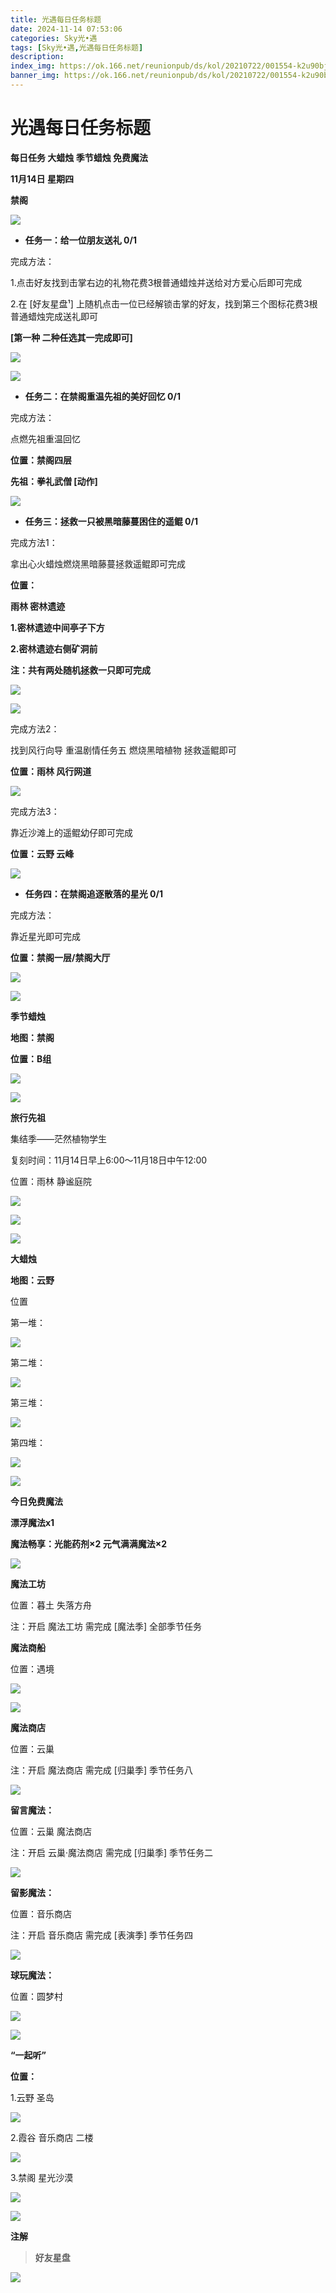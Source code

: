 ```yaml
---
title: 光遇每日任务标题
date: 2024-11-14 07:53:06
categories: Sky光•遇
tags: [Sky光•遇,光遇每日任务标题]
description: 
index_img: https://ok.166.net/reunionpub/ds/kol/20210722/001554-k2u90bj7ay.png?imageView&thumbnail=600x0&type=jpg
banner_img: https://ok.166.net/reunionpub/ds/kol/20210722/001554-k2u90bj7ay.png?imageView&thumbnail=600x0&type=jpg
---
```

# 光遇每日任务标题
**每日任务 大蜡烛 季节蜡烛 免费魔法**

 **11月14日 星期四**

 **禁阁**

![](https://img.166.net/reunionpub/1_kol_20241114_6ab0bf14f7214ea1425cc2fe25d9e311.jpeg)

  *  **任务一：给一位朋友送礼 0/1**

完成方法：

1.点击好友找到击掌右边的礼物花费3根普通蜡烛并送给对方爱心后即可完成

2.在 [好友星盘¹] 上随机点击一位已经解锁击掌的好友，找到第三个图标花费3根普通蜡烛完成送礼即可

 **[第一种 二种任选其一完成即可]**

![](https://img.166.net/reunionpub/1_kol_20241114_a3babf569cd05f4716546f0c1175b1ab.jpeg)

![](https://img.166.net/reunionpub/1_kol_20241114_b905906651bf269b7604fc237290115d.jpeg)

  *  **任务二：在禁阁重温先祖的美好回忆 0/1**

完成方法：

点燃先祖重温回忆

 **位置：禁阁四层**

 **先祖：拳礼武僧 [动作]**

![](https://img.166.net/reunionpub/1_kol_20241114_c2b0ab62736fc8960dd444bc5ec33e3c.jpeg)

  *  **任务三：拯救一只被黑暗藤蔓困住的遥鲲 0/1**

完成方法1：

拿出心火蜡烛燃烧黑暗藤蔓拯救遥鲲即可完成

 **位置：**

 **雨林 密林遗迹**

 **1.密林遗迹中间亭子下方**

 **2.密林遗迹右侧矿洞前**

 **注：共有两处随机拯救一只即可完成**

![](https://img.166.net/reunionpub/1_kol_20241114_21a6368555364f142ca06efeb9a77fa9.png)

![](https://img.166.net/reunionpub/1_kol_20241114_b0fb9ec2d5648a5b65fafc2e807c92ee.png)

完成方法2：

找到风行向导 重温剧情任务五 燃烧黑暗植物 拯救遥鲲即可

 **位置：雨林 风行网道**

![](https://img.166.net/reunionpub/1_kol_20241114_377350fcc23e25d8533e185634bfd207.jpeg)

完成方法3：

靠近沙滩上的遥鲲幼仔即可完成

 **位置：云野 云峰**

![](https://img.166.net/reunionpub/1_kol_20241114_907edb73f8cccf5f56f5dcf166ac0cab.jpeg)

  *  **任务四：在禁阁追逐散落的星光 0/1**

完成方法：

靠近星光即可完成

 **位置：禁阁一层/禁阁大厅**

![](https://img.166.net/reunionpub/1_kol_20241114_02e6d555cbb0c78afef3cae5e9993388.jpeg)

![](https://img.166.net/reunionpub/ds/kol/20240127/072300-y4gsrkwvcm.png)

 **季节蜡烛**

 **地图：禁阁**

 **位置：B组**

![](https://img.166.net/reunionpub/1_kol_20241113_1f9a1cf9b41eec8813cb2c09ac51fd76.jpeg)

![](https://img.166.net/reunionpub/ds/kol_server/20240717/003917-8p704dsqv9.png)

 **旅行先祖**

集结季——茫然植物学生

复刻时间：11月14日早上6:00～11月18日中午12:00

位置：雨林 静谧庭院

![](https://img.166.net/reunionpub/1_kol_20241112_6e0e56d55cc5eafba91c3471bda273f4.jpeg)

![](https://img.166.net/reunionpub/1_kol_20241113_ca99069204f7a373cbb2098926b6c268.png)

![](https://img.166.net/reunionpub/ds/kol_server/20240717/003917-8p704dsqv9.png)

 **大蜡烛**

 **地图：云野**

位置

第一堆：

![](https://img.166.net/reunionpub/1_kol_20241113_2d0efb5655d7d9efb1cb207f0a5fdd1e.jpeg)

第二堆：

![](https://img.166.net/reunionpub/1_kol_20241113_37d35599fd39cf60c4d29911ab70c4d6.jpeg)

第三堆：

![](https://img.166.net/reunionpub/1_kol_20241113_1b50118fc421f18e5b16090c7d6b4358.jpeg)

第四堆：

![](https://img.166.net/reunionpub/1_kol_20241113_4858063eab7315e342a32d14d97f2549.jpeg)

 **![](https://img.166.net/reunionpub/ds/kol/20231014/004048-gyt2imp830.png)**

 **今日免费魔法**

 **漂浮魔法x1**

 **魔法畅享：光能药剂×2 元气满满魔法×2**

![](https://img.166.net/reunionpub/1_kol_20241111_b79c2e9a95d6b42af4a0e2f3aba0aeee.png)

 **魔法工坊**

位置：暮土 失落方舟

注：开启 魔法工坊 需完成 [魔法季] 全部季节任务

 **魔法商船**

位置：遇境

 **![](https://img.166.net/reunionpub/ds/kol/20231014/004605-qmuiowanf4.png)**

![](https://img.166.net/reunionpub/1_kol_20241113_afa79592c6640a684d1c957e4ed760b1.jpeg)

 **魔法商店**

位置：云巢

注：开启 魔法商店 需完成 [归巢季] 季节任务八

![](https://img.166.net/reunionpub/1_kol_20241113_07b8a12d7dfdb6a00cbdb75b27e9ec17.jpeg)

 **留言魔法：**

位置：云巢 魔法商店

注：开启 云巢·魔法商店 需完成 [归巢季] 季节任务二

![](https://img.166.net/reunionpub/1_kol_20241114_f49a1660bda6bbbf236a66742a517d15.png)

 **留影魔法：**

位置：音乐商店

注：开启 音乐商店 需完成 [表演季] 季节任务四

![](https://img.166.net/reunionpub/1_kol_20241114_df085ae1ffe6124a91be894305a75b54.jpeg)

 **球玩魔法：**

位置：圆梦村

![](https://img.166.net/reunionpub/1_kol_20241114_fe7f834ee8d5f2e2abc828a14fa10870.png)

 **![](https://img.166.net/reunionpub/ds/kol/20231220/070757-w9oeg612sl.png)**

 **“一起听”**

 **位置：**

1.云野 圣岛

![](https://img.166.net/reunionpub/1_kol_20241114_d3ab2a60b74e81a2f1ca25e32a872077.jpeg)

2.霞谷 音乐商店 二楼

![](https://img.166.net/reunionpub/1_kol_20241114_c847c1ccc28766421e8613dde03b97b5.jpeg)

3.禁阁 星光沙漠

![](https://img.166.net/reunionpub/1_kol_20241114_b3ef53b52de5968f0c39b6831ceed2e1.png)

 **![](https://img.166.net/reunionpub/ds/kol/20231220/070757-w9oeg612sl.png)**

 **注解**

>  **好友星盘**

![](https://img.166.net/reunionpub/1_kol_20241114_5239da62d41ee523c85e956a47f11537.jpeg)

